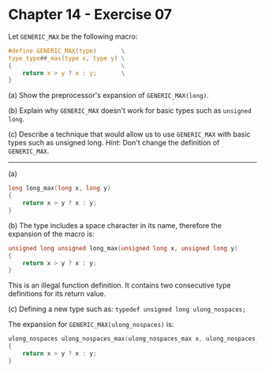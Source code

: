 # Chapter 14 - Exercise 07

Let `GENERIC_MAX` be the following macro:

```C
#define GENERIC_MAX(type)       \
type type##_max(type x, type y) \
{                               \
    return x > y ? x : y;       \
}
```

(a) Show the preprocessor's expansion of `GENERIC_MAX(long)`.

(b) Explain why `GENERIC_MAX` doesn't work for basic types such as `unsigned
long`. 

(c) Describe a technique that would allow us to use `GENERIC_MAX` with basic
types such as unsigned long.  _Hint_: Don't change the definition of
`GENERIC_MAX`.

---

(a)

```C
long long_max(long x, long y)
{
    return x > y ? x : y;
}
```

(b) The type includes a space character in its name, therefore the expansion of
the macro is:

```C
unsigned long unsigned long_max(unsigned long x, unsigned long y)
{
    return x > y ? x : y;
}
```

This is an illegal function definition.  It contains two consecutive type
definitions for its return value.

(c) Defining a new type such as: `typedef unsigned long ulong_nospaces;`

The expansion for `GENERIC_MAX(ulong_nospaces)` is: 

```C
ulong_nospaces ulong_nospaces_max(ulong_nospaces_max x, ulong_nospaces_max y)
{
    return x > y ? x : y;
}
```
